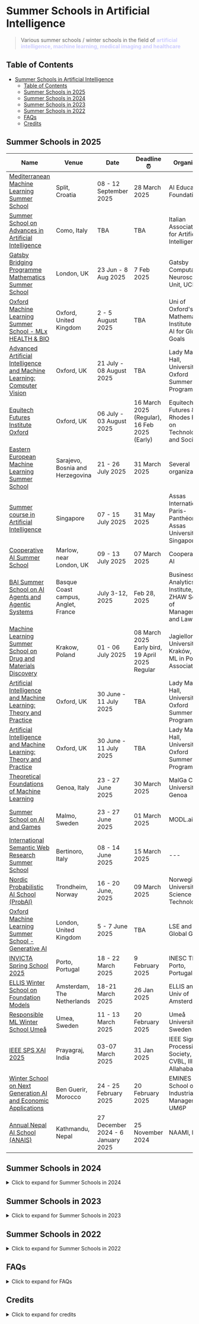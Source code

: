 # Summer Schools in Artificial Intelligence 
> Various summer schools / winter schools in the field of <span style="color: #CCCCFF;font-weight:bold">artificial intelligence, machine learning, medical imaging and healthcare</span>

## Table of Contents

- [Summer Schools in Artificial Intelligence](#summer-schools-in-artificial-intelligence)
  - [Table of Contents](#table-of-contents)
  - [Summer Schools in 2025](#summer-schools-in-2025)
  - [Summer Schools in 2024](#summer-schools-in-2024)
  - [Summer Schools in 2023](#summer-schools-in-2023)
  - [Summer Schools in 2022](#summer-schools-in-2022)
  - [FAQs](#faqs)
  - [Credits](#credits)
## Summer Schools in 2025
Name | Venue | Date | Deadline :alarm_clock: | Organizers | Fee :euro: | Scholarship :droplet:
------|--|---|---|--|-|-|
[Mediterranean Machine Learning Summer School](https://www.m2lschool.org/) | Split, Croatia | 08 - 12 September 2025 | 28 March 2025 | AI Education Foundation | Free for students, 200 Euros for postdoc/faculty | Available for students
[Summer School on Advances in Artificial Intelligence](https://sites.google.com/unimib.it/advancesinai-2024/home?authuser=0) | Como, Italy | TBA | TBA | Italian Association for Artificial Intelligence | TBA | TBA
[Gatsby Bridging Programme Mathematics Summer School](https://www.ucl.ac.uk/gatsby/study-and-work/gatsby-bridging-programme) | London, UK | 23 Jun - 8 Aug 2025  | 7 Feb 2025 | Gatsby Computational Neuroscience Unit, UCL | No Fee | Limited bursaries available |
[Oxford Machine Learning Summer School - MLx HEALTH & BIO](https://www.oxfordml.school/) | Oxford, United Kingdom | 2 - 5 August 2025 | TBA | Uni of Oxford's Mathematical Institute and AI for Global Goals | 250 GBP for online, 600 GBP for in-person | 50% waiver for low-income countries
[Advanced Artificial Intelligence and Machine Learning: Computer Vision](https://www.lmh.ox.ac.uk/advanced-artificial-intelligence-and-machine-learning-computer-vision) | Oxford, UK |21 July - 08 August 2025 | TBA | Lady Margaret Hall, University of Oxford Summer Programs | 1360 GBP | N/A
[Equitech Futures Institute Oxford](https://www.equitechfutures.com/equitech-futures-institute-oxford) | Oxford, UK | 06 July - 03 August 2025 | 16 March 2025 (Regular), 16 Feb 2025 (Early) | Equitech Futures & Rhodes Forum on Technology and Society | 17,900 USD | 5000 USD scholarship for early applicants
[Eastern European Machine Learning Summer School](https://www.eeml.eu/) | Sarajevo, Bosnia and Herzegovina | 21 - 26 July 2025 | 31 March 2025 | Several organizations | 100€ students, postdoc & faculty 150€, industry 400€ | limited full waiver + accomodation + full/partial travel expenses 
[Summer course in Artificial Intelligence](https://assas-international.com/summer-course-in-artificial-intelligence/) | Singapore | 07 - 15 July 2025 | 31 May 2025 | Assas International,  Paris-Panthéon-Assas University, Singapore | 1800 Euros | Available for Assas students only.
[Cooperative AI Summer School](https://www.cooperativeai.com/summer-school/summer-school-2025) | Marlow, near London, UK | 09 - 13 July 2025 | 07 March 2025 | Cooperative AI | 250 GBP for students, 500 GBP for faculy | TBA
[BAI Summer School on AI Agents and Agentic Systems](https://www.baisummerschool.com) | Basque Coast campus, Anglet, France | July 3-12, 2025 | Feb 28, 2025 | Business Analytics Institute, ZHAW School of Management and Law | 1545 Euros | N/A |
[Machine Learning Summer School on Drug and Materials Discovery](https://mlss2025.mlinpl.org/) | Krakow, Poland | 01 - 06 July 2025| 08 March 2025 Early bird, 19 April 2025 Regular |  Jagiellonian University in Kraków, and ML in Poland Association | 350 Euros for academia, 700 Euros for industry | TBA
[Artificial Intelligence and Machine Learning: Theory and Practice](https://www.lmh.ox.ac.uk/advanced-artificial-intelligence-deep-unsupervised-learning) | Oxford, UK | 30 June - 11 July 2025 | TBA | Lady Margaret Hall, University of Oxford Summer Programs | 1360 GBP | N/A
[Artificial Intelligence and Machine Learning: Theory and Practice](https://www.lmh.ox.ac.uk/artificial-intelligence-and-machine-learning-theory-and-practice) | Oxford, UK | 30 June - 11 July 2025 | TBA | Lady Margaret Hall, University of Oxford Summer Programs | 1360 GBP | N/A
[Theoretical Foundations of Machine Learning](https://malga.unige.it/education/schools/tfml/) | Genoa, Italy | 23 - 27 June 2025 | 30 March 2025 | MalGa Center, University of Genoa | 50 Euros for students, 300 Euros for professionals | Free for UniGe students
[Summer School on AI and Games](https://school.gameaibook.org/) | Malmo, Sweden | 23 - 27 June 2025| 01 March 2025 | MODL.ai | 450 Euros for students, 800 Euros for professionals | TBA
[International Semantic Web Research Summer School](https://2025.semanticwebschool.org/) | Bertinoro, Italy | 08 - 14 June 2025| 15 March 2025 | --- | 1100 Euros | Few available
[Nordic Probabilistic AI School (ProbAI)](https://nordic.probabilistic.ai/)|Trondheim, Norway |16 - 20 June, 2025 | 09 March 2025| Norwegian University of Science and Technology| 250 Euros for students, 1000 Eruos for industry |10 fee wiavers available
[Oxford Machine Learning Summer School - Generative AI](https://www.oxfordml.school/) | London, United Kingdom | 5 - 7 June 2025 | TBA | LSE and AI for Global Goals | 250 GBP for online, 600 GBP for in-person | 50% waiver for low-income countries
[INVICTA Spring School 2025](https://invicta.inesctec.pt/) | Porto, Portugal | 18 - 22 March 2025 | 9 February 2025 | INESC TEC, Porto, Portugal | 500 Euro and up | N/A
[ELLIS Winter School on Foundation Models](https://elias-ai.eu/event/2025-fomo/) | Amsterdam, The Netherlands | 18-21 March 2025  | 26 Jan 2025 | ELLIS and Univ of Amsterdam | 350 Euro for students, 550 Euro for others | Fee waiver available
[Responsible ML Winter School Umeå](https://mlwinterschoolumea.github.io/) | Umea, Sweden | 11 - 13 March 2025 | 20 February 2025 | Umeå University, Sweden | 150+ Euros | N/A
[IEEE SPS XAI 2025](https://cvbl.iiita.ac.in/seasonal-school/ieee-sps-xai2025/index.php)  | Prayagraj, India | 03-07 March 2025 | 31 Jan 2025| IEEE Signal Processing Society, CVBL, IIIT Allahabad | 17 USD for students, upto 88.5 USD for others|  Few available  
[Winter School on Next Generation AI and Economic Applications](https://next-genai-xemines.com/index.html) | Ben Guerir, Morocco | 24 - 25 February 2025 | 20 February 2025 | EMINES - School of Industrial Management, UM6P | N/A | 300 MAD for students
[Annual Nepal AI School (ANAIS)](https://nepalschool.naamii.com.np/home) | Kathmandu, Nepal | 27 December 2024 - 6 January 2025 | 25 November 2024 | NAAMI, Nepal | 100 USD and up | N/A

## Summer Schools in 2024
<details>
      <summary>Click to expand for Summer Schools in 2024</summary>
      
Name | Venue | Date | Deadline :alarm_clock: | Organizers | Fee :euro: | Scholarship :droplet:
------|--|---|---|--|-|-|
[IEEE-EURASIP S3P2024](https://www.grip.unina.it/s3p2024/)	|Capri, Italy	| Sep 23-27 | Apr 20 | University Federico II of Napoli |	€ 675 |
[European Summer School on AI 2024](https://essai2024.di.uoa.gr/about.html)|Athens, Greece|15 - 22 July 2024| to be annouced| National and Kapodistrian University of Athens| to be announed |Not announced
[Cambridge AI and Machine Learning Summer School 2024](https://ccaim.cam.ac.uk/summer-school/)|Cambridge, United Kingdom |02 Sep - 09 Sep 2024 | to be annouced| Cambridge Center for AI in Medicine| to be announed |Not announced
[European Agent Systems Summer School](https://euramas.github.io/easss2024/#)|Dublin, Ireland |19 August - 23 August 2024 | 15 June (early) and 15 July (late) 2024| University College Dublin| Not announced |Not announced
[Princeton Machine Learning Theory Summer School](https://mlschool.princeton.edu/)|Princeton, USA |09 August - 15 August 2024 | 01 March 2024| Princeton University| Free for students |Few travel grants available
[Model-Based Neuroscience and Cognition Summer School](https://modelbasedneurosci.com/)|Amesterdam, The Netherlands |29 July - 02 August 2024 | 15 May 2024| University of Amsterdam| 550 Euros |Not available
[Summer School on AI Technologies for Trust, Interoperability, Autonomy and Resilience in Industry 4.0](https://ai4industry.wp.imt.fr/)|São Paulo Brazil and Saint-Étienne France |22 - 26 July 2024 | 15 June 2024| Institut Mines-Télécom, France| 200 Euros |Free registration in Brazil
[International Metaheuristics Summer School – MESS 2024](https://www.ants-lab.it/mess2024/)|Catania, Italy |15 - 18 July 2024 | 16 March 2024|  Department of Economics and Business, University of Catania| 550 Euros |Not available
[Eastern European Machine Learning Summer School](https://www.eeml.eu/home)|Novi Sad, Serbia |15 - 20 July, 2024 | 29 March 2024| The Institute for Artificial Intelligence Research and Development of Serbia| To be updated |Few travel grants available
[2024 Surgical Data Science Summer School](https://www.edu4sds.org/)|Strasbourg, France|15 - 19 July 2024 | 15 April 2024| University of Strasbourg| 300 Euro for students |Not available
[DeepLearn 2024 11th International School on Deep Learning](https://deeplearn.irdta.eu/2024/)|Porto, Portugal|15 July - 19 July 2024 |January 2023|University of Maia, University of Porto and IRDTA|340 - 580 Euro|Not available
[Oxford Machine Learning School - MLx Health and Bio](https://www.oxfordml.school/health)|Oxford, UK |11 July - 14 July 2024 | 07 Feb 2024| AI for Global Goals| 550 GBP to 950 GBP for on-site |50% waiver for low-income countries
[2024 summer school on deep learning for medical imaging](https://event.fourwaves.com/dlmi2024/pages)|Montreal, Canada|08 - 12 July 2024 | 24 May 2024| École de technologie supérieure Montreal| 365 CAD for students, 465 CAD for others |Not available
[International Computer Vision Summer School (ICVSS 2024)](https://iplab.dmi.unict.it/icvss2024/)|Sicily, Italy |07 - 13 July 2024|31 March 2024| IPLAB, University of Catania | 575 Euro for students, 1000 Euro for others | Fee waiver scholarship for best students
[UCL Medical Image Computing Summer School (MedICSS)](https://www.ucl.ac.uk/medical-image-computing/ucl-medical-image-computing-summer-school-medicss)|London, United Kingdom |01 - 05 July 2024 | 31 April 2024 |UCL Centre for Medical Image Computing (CMIC)| 250 - 350 GBP |Fee waiver for lower-income countries. Reduced fee for online/virtual
[Generative Modeling Summer School 2024](https://gemss.ai/2024/#)|Eindhoven, The Netherlands|24 - 28 June 2024 | 31 March 2024| Eindhoven University of Technology and Inria| 400 Euros for students. 800 Euros for Industry |Not announced
[Artificial Intelligence and Games](https://school.gameaibook.org/)|Valletta Malta |17 - 21 June 2024|Not announced yet| University of Malta Campus, Aula Magna | Not announced | Scholarships upto 1000 Euro from Sony Entertainment
[Advanced Course on Data Science & Machine Learning ACDL 2024](https://acdl2024.icas.events/)|Tuscany, Italy |10 June - 14 June 2024 | 23 Feb 2024| - | 580 Euro - 630 Euros |Not available
[Transylvanian Experimental Neuroscience Summer School (TENSS) 2024](https://tenss.ro/index.php)|Pike Lake Pension, Transylvania, Romania |1 June - 20 June 2024 (Tentative) | March 2024 | Transylvanian Institute of Neuroscience (TINS)|To be announced |Available
[Multimodal Foundation Models and Generative AI 2024](https://sites.google.com/view/multimodal-foundation-models-a/home)|Rabat, Morocco |29 Apr - 03 May 2024 | 29 Feb 2024| - | 300 Euros for students, 100 Euros for others | Not available
[Winter School on Foundation Models](https://amsterdam-fomo.github.io/#intro)|Amsterdam, The Netherlands |12 - 15 March 2024 | 15 February 2024| University of Amsterdam and ELLIS | 250 Euros |Fee waiver for minorities
[The Machine Learning Summer School in Okinawa](https://groups.oist.jp/mlss)|Okinawa, Japan |04 March - 15 March, 2024 | 30 Sep 2023| Okinawa Institue of Science and Technology| 350 USD for students, 700 USD for faculty |Few available
[Winter School on Generative AI](https://midas.centrale-casablanca.net/winter-school-2024-generative-ai/index.html)|Morocco |26 Feb - 01 March 2024 | 24 Nov 2024| EMINES, UM6P and Ecole Centrale Casablanca| 500 MAD for students, 1000 MAD for faculty, approx. 50 USD to 100 USD.| Not available
[Tropical Probabilistic AI School (ProbAI)](https://tropical.probabilistic.ai/)|Rio de Janeiro, Brazil |29 Jan - 02 Feb, 2024 | 24 Nov 2024| Fundação Getulio Vargas Brazil and NTNU Norway| 170 Euro for student, 350 Euro for faculty |Few available
</details>

## Summer Schools in 2023
<details>
      <summary>Click to expand for Summer Schools in 2023</summary>

Name | Venue | Date | Deadline :alarm_clock: | Organizers | Fee :euro: | Scholarship :droplet:
------|--|---|---|--|-|-|
[Advanced Course and Symposium on Artificial Intelligence  & Neuroscience (ACAIN)](https://acain2023.icas.cc/)|Cumbria, United Kingdom |22 Sep - 26 Sep 2023 | 31 May 2023| --| 580 GBP |N/A
[4th Summer School on Human-Robot Interaction](https://hill.psych.uw.edu.pl/hri-summer-school/)|Chęciny, Poland |18 Sep - 23 Sep 2023 | 05 May 2023| University of Warsaw and IEEE Robotics and Automation Society| 660 Euros |Fee waiver scholarships for IEEE RAS members
[MICCAI Medical Augmented Reality Summer School 2023](https://www.medicalaugmentedreality.org/mar2023.html)|Zurich, Switzerland |04 Sep - 15 Sep 2023 | 14 July 2023| Balgrist University Hospital and Technical University of Munich| 300 - 600 CHF |Available for students
[SPECIES Society Summer School on Evolutionary Computation](https://species-society.org/summer-school-2023/)|Moraira, Spain |03 Sep - 09 Sep 2023 | Open| --| 350 Euro |Accommodation covered in fee
[Euro PhD School: Data Science Meets Combinatorial Optimisation](https://decision-analytics.github.io/PhD-School-DSO-2023/)|Bielefeld University, Germany |04 Sep - 08 Sep 2023 | 31 July 2023| Bielefeld University, Germany| 160 - 300 Euros |Available for students
[Zortify Summer School](https://zortify.com/summer-school/)|Luxembourg |28 Aug - 01 Sep 2023 | 28 July 2023| Zortify| 330 Euros for students, 880 Euros for Industry professionals |Few available
[Summer School on Deep Learning on Graphs](https://sites.google.com/view/tc2-dlg)|Hong Kong |31 Aug 2023 | 04 August 2023|   Technical Committee 2 of the International Association for Pattern Recognition and The Hong Kong Polytechnic University| Free |Free
[Neuro-Symbolic AI Summer School 2023](https://neurosymbolic.github.io/nsss2023/index.html)|Virtual (an IBM event)|29 Aug - 30 Aug 2023 | N/A| IBM team| Free |Free
[Mediterranean Machine Learning (M2L) summer school](https://www.m2lschool.org/home)|Thessaloniki, Greece |28 Aug - 02 Sep 2023 | 28 Feb 2023| AI Education Foundation| 100 - 250 Euros |Free for students
[Federated Machine Learning, Tallin](https://ut.ee/en/content/megadata-federated-machine-learning)|Tallin, Estonia |31 July - 11 Aug 2023 | 30 April 2023| University of Tartu, Estonia| 650 Euros |few available
[Computational Neuroscience Academy](https://cna2023.ift.uj.edu.pl/)|Kraków, Poland|17 - 23 July 2023 | 30 April 2023| Jagiellonian University| 250 Euro |20 full scholarships
[7th International School on Deep Learning](https://irdta.eu/deeplearn/2023su/)|Canaria, Spain |17 July - 21 July 2023 | 23 Feb 2023| Institute for Research Development, Training and Advice – IRDTA, Brussels/London| 340 - 580 Euros |N/A
[7th International School on Big Data](https://bigdat.irdta.eu/2023su/)|Canaria, Spain |17 July - 21 July 2023 | 9 Feb 2023| Institute for Research Development, Training and Advice - IRDTA, Brussels/London| 340 - 580 Euros |N/A
[CIFAR Deep Learning + Reinforcement Learning (DLRL) Summer School](https://dlrl.ca/)|Montréal, Canada |17 - 21 July 2023 | 31 Jan 2023|CIFAR and MILA| 600 USD |N/A
[Morocco AI Summer School](https://summerschool.morocco.ai/)|Ifrane, Morocco |17 - 21 July 2023 | 28 June 2023|MoroccoAI and Al Akhawayn University| 500 MAD for students, 1000 MAD for faculty |Free meals and accommodations. Note: It is for participants from Morocco only
[Eastern European Machine Learning Summer School](https://www.eeml.eu/home)|Slovakia |9 - 16 July 2023 | April 2023| Google - DeepMind| to be updated |to be updated
[Oxford Machine Learning School (Ml x Health)](https://www.oxfordml.school/)|Oxford Mathematical Institute and Online|08 - 16 July 2023 |March 2023|Univ. of Oxford, AI for Global Goals and CIFAR|450 - 750 GBP|50% for low-middle income countries
[UCL Medical Image Computing Summer School (MedICSS)](https://www.ucl.ac.uk/medical-image-computing/ucl-medical-image-computing-summer-school-medicss)|London, United Kingdom |03 - 07 July 2023 | 02 April 2023|UCL Centre for Medical Image Computing (CMIC)| 200 - 250 GBP |Fee waiver for lower-income countries
[The IEEE RAS Summer School on Multi-Robot Systems](http://mrs.felk.cvut.cz/summer-school-2023/)|Prague, Czech Republic |03 - 07 July 2023| 07 March 2023| IEEE and Czech Technical University (CTU) in Prague| 532 - 713 Euros|Not available
[Reinforcement Learning summer school](http://rlsummerschool.com/)|Barcelona, Spain|26 June - 05 July 2023 |27 March |Universitat Pompeu Fabra |200 - 600 Euro|Reduced fee for students
[Generative Modeling Summer School, Denmark](https://gemss.ai/#)|Copenhagen, Denmark |26 June - 30 June 2023 | 31 May 2023| Pioneer Centre for Artificial Intelligence | 250 - 1375 Euro | Fee waiver available
[Artificial Intelligence and Games](https://school.gameaibook.org/)|Cambridge, UK|26 June - 30 2023 |Closing in March |Microsoft Research Campus |400 - 750 GBP|Reduced fee for students
[Princeton Machine Learning Theory Summer School](https://mlschool.princeton.edu/)|Princeton, USA|26 - 30 June 2023 |15 March |Princeton University|Free|Free for PhD students
[NORA Summer School - Interpretability in Deep Learning](https://www.nora.ai/research-school/courses/schools/summer-school-2023.html)|Tromso, Norway |12 - 16 June 2023 | 15 March 2023| NORA and UiT Norway| N/A Euros |Partial support available
[NORA Summer School (Track 3) Secure and Robust AI Model Development](https://www.nora.ai/research-school/courses/schools/summer-school-2023.html)|Stavanger, Norway |12 - 16 June 2023 | 15 March 2023| NORA and University of Stavanger Norway| N/A Euros |Partial support available
[Nordic Probabilistic AI School (ProbAI)](https://probabilistic.ai/)|Trondheim, Norway|12 - 16 June 2023 |January 2023|Norwegian University of Science and Technology (NTNU) and Norwegian Open AI Lab|250 - 1000 Euros|Few available
[Advanced Course on Data Science & Machine Learning – ACDL 2023](https://acdl2023.icas.cc/)|Tuscany, Italy |10 - 14 June 2023 | 01 March 2023| Professors from University of Catania, Italy| 580 Euros |N/A
[Deep Learning and Computer Vision (Crash Courses by MalGa)](https://malga.unige.it/education/schools/dlcv)|Genova, Italy |05 - 09 June 2023 | 23 April 2023| University of Genoa, DIBRIS department| 50 - 300 Euros |Free for UniGE students
[Transylvanian Experimental Neuroscience Summer School (TENSS) 2023 ](https://tenss.ro/index.php)|Transylvania, Romania |1 June - 21 June 2023 | 05 March 2023| Transylvanian Institute of Neuroscience (TINS)| 2500 Euros |Available
[1st AFRICAI/MICCAI Summer School on AI in Medical imaging](https://africai.org/summer-school/)|Marrakesh, Morocco |29 May - 02 June 2023 | 28 Feb 2023| AFRICAI and MICCAI| 100 - 250 Euros |Travel grants available
[Annual Nepal AI school (ANAIS)](https://nepalschool.naamii.com.np/)|Kathmandu, Nepal |22 May - 01 June 2023 | 07 April 2023| NAAMI, Nepal| 200 - 300 USD |N/A
[DeepLearn 2023 Winter 8th International School on Deep Learning](https://irdta.eu/deeplearn/2023wi/)|Bournemouth, UK|16 - 23 Jan 2023 |January 2023|Bournemouth University and IRDTA|300 - 500 Euro|Not available

</details>

## Summer Schools in 2022
<details>
      <summary>Click to expand for Summer Schools in 2022</summary>

Name | Venue | Date | Deadline :alarm_clock: | Organizers | Fee :euro: | Scholarship :droplet:
------|--|---|---|--|-|-|
[IEEE Summer School on Deep Learning and Computational Intelligence: Theory and Applications](http://events.iiti.ac.in/ieee-cis-summer-school-2022/)|Online and Hybrid|12 - 16 Dec 2022 |11 Dec |IIT Indore|50 USD|Not available
[Asian Machine Learning Summer School (OAMLS)](https://www.acml-conf.org/2022/cfoamls.html)|Online|08 - 16 Dec 2022 |03 Oct 2022|Researchers from DeepMind and others|20 - 50 USD|Not available
[Machine Learning Operations Summer School (MLOPSS)](https://mlopsss.cc/)|Kongens Lyngby, Denmark|17 - 22 Oct 2022 |04 Sep 2022|Technical University Denmark DTU|1000 DKK|Not available
[Law, Ethics & Policy of Artificial Intelligence](https://www.law.kuleuven.be/ai-summer-school)|Leuven, Berlin|12 - 21 Sep 2022 |15 May 2022|KU Leuven|675 Euro to 875 Euro|Few available
[NGSchool 2022: Machine Learning in Computational Biology](https://ngschool.eu/ngschool2022/)|Jabłonna, Poland|15 - 23 Sep 2022 |Not announed yet|Researchers from Oxford and Warsaw with others|Not announced yet|Few available 
[Logic for the AI Spring](https://lais.lakecomoschool.org/)|Como, Italy|12 - 16 Sep 2022 |15 June 2022|Lake Como School of Advanced Studies|250 Euros|N/A
[Mediterranean Machine Learning (M2L)](https://www.m2lschool.org/)|Milan, Italy|12 - 16 Sep 2022 |02 April 2022|AI Education Foundation and DeepMind Researchers|Free for PhD/Master students. 100 Euros for others|Few available
[Summer School on Imaging with Medical Applications - MICCAI Endorsed](https://ssima.eu/)|Oradea, Romania|05 - 09 Sep 2022 |15 August 2022|ICI Bucharest, University Politehnica of Bucharest and others|150 to 600 Euro|Few available
[Becoming an Olympian in Sports Analytics (Machine Learning to sports)](https://www.uantwerpen.be/en/summer-winter-schools/bosa/)|Antwerp, Belgium |05 - 09 Sep 2022 |15 June 2022|Antwerp Summer and Winter University|250 Euros|Available for students
[2nd Inria-DFKI European Summer School on AI (IDESSAI 2022) ](https://idessai.eu/)|Saarbrücken, Germany,|29 Aug - 02 Sep 2022 |09 May 2022|DFKI Germany and Inria France|360 Euros|Few available
[Deep Learning Indaba](https://deeplearningindaba.com/blog/2022/03/the-deep-learning-indaba-2022-in-tunis-applications-open/)|Tunis, Tunisia|21 - 26 Aug 2022 |08 April 2022|Deep Learning Indaba|N/A|Available
[Oxford Machine Learning School - ML x Health](https://www.oxfordml.school/)|Oxford (and Virutal) |07 - 10 Aug 2022 |15 April 2022|AI for Global Goals, CIFAR, and Oxford Deep Medicine|Not announced yet|Few available
[Oxford Machine Learning School - ML x Finance](https://www.oxfordml.school/)|Oxford (and Virutal) |11 - 14 Aug 2022 |15 April 2022|AI for Global Goals, CIFAR, and Oxford Deep Medicine|Not announced yet|Few available
[Summer School of Machine Learnig at Skoltech](https://smiles.skoltech.ru/school)|Moscow, Russia (Fully Online)|15 - 22 Aug 2022 | 01 Aug 2022| Professors from Skoltech|Free|Free
[Climate Change AI Summer School](https://www.climatechange.ai/events/summer_school2022)|Virtual|15 - 26 Aug 2022 | 17 Dec 2021|Professors from UC Berkeley, Stanford|Free|Free
[Neuromatch Academy Deep Learning course](https://academy.neuromatch.io//)|Virtual|11 - 29 July 2022 | 18 March 2022| Neuromatch Academy |20 USD - 400 USD|Available (Unique waiver)
[UCL Medical Image Computing Summer School (MedICSS)](https://medicss.cs.ucl.ac.uk/)|UCL London (and Virtual)|11 - 15 July 2022 | 18 March 2022| UCL |50 - 70 GBP|N/A
[Reinforcement Learning Summer School](http://rlsummerschool.com/)|Amsterdam, The Netherlands|11 - 15 July 2022 | Not available| University of Amsterdam |500 - 600 Euros|N/A
[Cambridge Machine Learning School](http://www.ellis.eng.cam.ac.uk/summerschool/)|Cambridge, United Kingdom|11 - 15 July 2022 | 22 May 2022| Computer Laboratory, University of Cambridge |Free |N/A
[London Geometry and Machine Learning Summer School 2022 (LOGML)](https://www.logml.ai/)|London (and Virtual)|11 - 15 July 2022 | Not announced yet| Researchers from Imperial College and others |Not annonced yet |N/A
[Eastern European Machine Learning Summer School](https://www.eeml.eu/home)|Vilnius Lithuania (and virtual) |6 - 14 July 2022 | 16 April 2022| Google - DeepMind| Free |Not available. No fee
[Data Science and AI in Health](https://www.rug.nl/research/gradschool-medical-sciences/summer-schools/data-science-and-ai/)|Groningen, The Netherlands (Virtual)|04 - 08 July 2022 | 22 April 2022| University of Groningen|Not announced yet|Few available
[Lisbon Machine Learning Summer School](http://lxmls.it.pt/2021/)|Lisbon (Portugal)|07 - 15 July 2022| 15 May 2022|Lisbon| 50 Euro | Free for students
[Vision Understanding & Machine Intelligence Summer School (VISUM)](https://visum.inesctec.pt/)|Porto (Portugal)|10 - 16 July 2022|31 March 2022| INESC TEC research association | 700 Euros | Few available
[International Computer Vision Summer School (ICVSS)](https://iplab.dmi.unict.it/icvss2022/)|Sicily (Italy) |10 - 16 July 2022|19 April 2022| Image Processing Lab, University of Catalina | 525 Euro to 960 Euro | Few available
[AI-DLDA 2022: International Summer School on Artificial Intelligence](https://www.aidlda.it/)|Udine, Italy|04 - 08 July 2022 | 31 May 2022| University di Udine and others |100 Euros for students|Few available 
[Data Science Summer School](https://dshl.unileoben.ac.at/summerschool2022)|Leoben, Austria |04 - 08 July 2022|14 May 2022| Montan University, Leoben | 100 Euro | Few available
[Machine Learning Summer School MLSS](https://mlss.mlinpl.org/)|Krakow, Poland|27 June - 02 July 2022 |Check website|Misc|Not announced yet|Few available
[Machine Learning Crash Course (MLCC 2022)](https://malga.unige.it/education/schools/mlcc2022)|Genoa, Italy |27 June - 1 July 2022 |15 April 2022| Machine Learning Geona Center, University of Genoa | 50 Euro - 100 Euro | Available for Unige students
[Deep learning: a hands-on course](https://malga.unige.it/education/schools/dl2022)|Genoa, Italy |12 - 20 July 2022 |30 April 2022| Machine Learning Geona Center, University of Genoa | 50 Euro - 100 Euro | Available for Unige students
[Computer Vision Crash Course (CVCC 2022)](https://malga.unige.it/education/schools/cvcc2022)|Genoa, Italy |12 - 20 July 2022 |30 April 2022| Machine Learning Geona Center, University of Genoa | 50 Euro - 100 Euro | Available for Unige students
[Leibniz AI Lab Summer School - AI For Bio-Medicine (AI4BM)](https://knure.l3s.de/summer-school-en/)|Hannover, Germany|July 2022|15 March 2022| Kharkiv National University of Radio Electronics | NA | Available only for students of Leibniz University Hannover
[IEEE EMBS Summer School on Medical Imaging](https://conferences.imt-atlantique.fr/ieeess/index.php?pid=1)|Britanny, France|19 - 25 June 2022|30 April 2022| IMT Atlantique, IEEE EMBS and others| 900 Euros | Few Available
[Nordic Probabilistic AI School (ProbAI)](https://probabilistic.ai/)|Helsinki, Finland|13 - 17 June 2022|27 March 2022|  University of Helsinki and Finnish Center for Artificial Intelligence (FCAI)| 250 Euros for Student, 500 Euros for Academia | Available
[CIS Edge AI Summer School ](https://www.epfl.ch/research/domains/cis/center-for-intelligent-systems-cis/events/cis-edge-ai-summer-school/)|EPFL, Lausanne, Switzerland|13 - 15 June 2022|Open| Center for Intelligent Systems, EPFL| Free | N/A
[Duke Machine Learning Summer School ](https://aihealth.duke.edu/mlss2022/)|North Carolina (and virtual)|06 - 10 June 2022|Open| Duke University| 140 USD for students, 400 USD for non-students | Few available
[AI 4 Health Winter School](https://ai4healthschool.org/)|Paris, France (Online)|10 - 14 Jan 2022 | Closed| French Health Data Hub and PRAIRIE (Paris)|50 - 150 Euros|Few available 
</details>

## FAQs
<details>
      <summary>Click to expand for FAQs</summary>

> How can I contribute to the list?
- You may create a pull request
> What contents can I add?
- You may add summer school that you are organiaing/co-organizing or add any other related summer school that you wish to share with the community. 
> Do you provide funding/scholarships for the students?
- We are only providing a list of summer schools. The respective webpages may be visited to know more about any scholarship opportunities they may have. 

</details>

## Credits
<details>
      <summary>Click to expand for credits</summary>

> What inspired this list?
- The repo takes an inspiration from the awesome-mlss repo. 
> Does the list include the same summer schools as available on awesome-mlss repo?
- No. However, some of the enteries in the lists may overlap. The purpose is to share the opportunities with the community and aspiring AI researchers/engineers, data scientists.  

</details>
